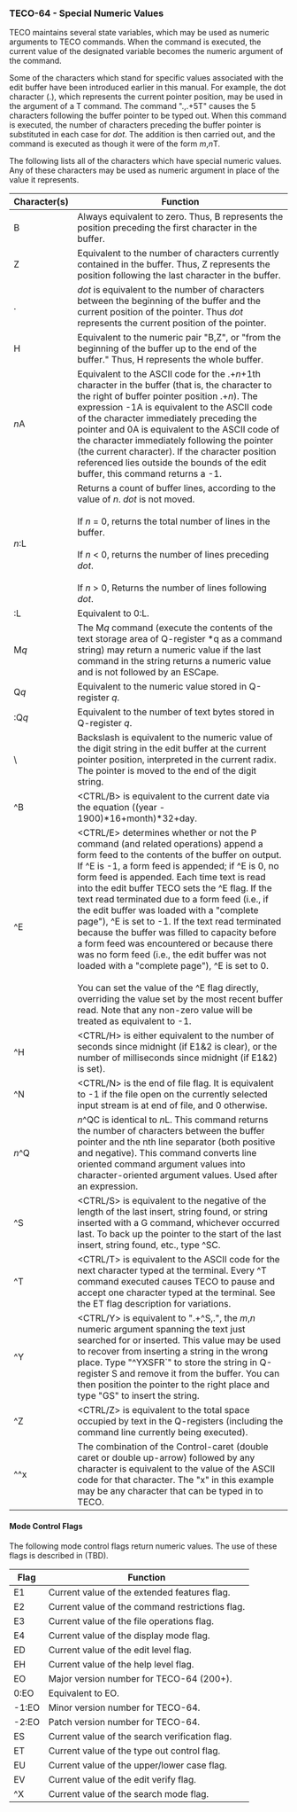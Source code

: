 ### TECO-64 - Special Numeric Values

TECO maintains several state variables, which may be used as numeric
arguments to TECO commands. When the command is executed, the current value
of the designated variable becomes the numeric argument of the command.

Some of the characters which stand for specific values associated with the
edit buffer have been introduced earlier in this manual. For example, the dot
character (.), which represents the current pointer position, may be used in
the argument of a T command. The command ".,.+5T" causes the 5 characters
following the buffer pointer to be typed out. When this command is executed,
the number of characters preceding the buffer pointer is substituted in each
case for *dot*. The addition is then carried out, and the command is executed
as though it were of the form *m*,*n*T.

The following lists all of the characters which have special numeric values.
Any of these characters may be used as numeric argument in place of the value
it represents.

| Character(s) | Function |
| ------------ | -------- |
| B | Always equivalent to zero. Thus, B represents the position preceding the first character in the buffer. |
| Z | Equivalent to the number of characters currently contained in the buffer. Thus, Z represents the position following the last character in the buffer. |
| . | *dot* is equivalent to the number of characters between the beginning of the buffer and the current position of the pointer. Thus *dot* represents the current position of the pointer. |
| H | Equivalent to the numeric pair "B,Z", or "from the beginning of the buffer up to the end of the buffer." Thus, H represents the whole buffer. |
| *n*A | Equivalent to the ASCII code for the .+*n*+1th character in the buffer (that is, the character to the right of buffer pointer position .+*n*). The expression -1A is equivalent to the ASCII code of the character immediately preceding the pointer and 0A is equivalent to the ASCII code of the character immediately following the pointer (the current character). If the character position referenced lies outside the bounds of the edit buffer, this command returns a -1. |
| *n*:L | Returns a count of buffer lines, according to the value of *n*. *dot* is not moved.<br><br>If *n* = 0, returns the total number of lines in the buffer. <br><br>If *n* \< 0, returns the number of lines preceding *dot*. <br><br>If *n* \> 0, Returns the number of lines following *dot*. |
| :L | Equivalent to 0:L. |
| M*q* | The M*q* command (execute the contents of the text storage area of Q-register *q as a command string) may return a numeric value if the last command in the string returns a numeric value and is not followed by an ESCape.
| Q*q* | Equivalent to the numeric value stored in Q-register *q*. |
| :Q*q* | Equivalent to the number of text bytes stored in Q-register *q*. |
| \\ | Backslash is equivalent to the numeric value of the digit string in the edit buffer at the current pointer position, interpreted in the current radix. The pointer is moved to the end of the digit string. |
| \^B | \<CTRL/B\> is equivalent to the current date via the equation ((year - 1900)\*16+month)\*32+day. |
| \^E | \<CTRL/E\> determines whether or not the P command (and related operations) append a form feed to the contents of the buffer on output. If \^E is -1, a form feed is appended; if \^E is 0, no form feed is appended. Each time text is read into the edit buffer TECO sets the \^E flag. If the text read terminated due to a form feed (i.e., if the edit buffer was loaded with a "complete page"), \^E is set to -1. If the text read terminated because the buffer was filled to capacity before a form feed was encountered or because there was no form feed (i.e., the edit buffer was not loaded with a "complete page"), \^E is set to 0. <br><br>You can set the value of the \^E flag directly, overriding the value set by the most recent buffer read. Note that any non-zero value will be treated as equivalent to -1. |
| \^H | \<CTRL/H\> is either equivalent to the number of seconds since midnight (if E1&2 is clear), or the number of milliseconds since midnight (if E1&2) is set). |
| \^N | \<CTRL/N\> is the end of file flag. It is equivalent to -1 if the file open on the currently selected input stream is at end of file, and 0 otherwise. |
| *n*\^Q | *n*^QC is identical to *n*L. This command returns the number of characters between the buffer pointer and the nth line separator (both positive and negative). This command converts line oriented command argument values into character-oriented argument values. Used after an expression. |
| \^S | \<CTRL/S\> is equivalent to the negative of the length of the last insert, string found, or string inserted with a G command, whichever occurred last. To back up the pointer to the start of the last insert, string found, etc., type \^SC. |
| \^T | \<CTRL/T\> is equivalent to the ASCII code for the next character typed at the terminal. Every \^T command executed causes TECO to pause and accept one character typed at the terminal. See the ET flag description for variations. |
| \^Y | \<CTRL/Y\> is equivalent to ".+^S,.", the *m*,*n* numeric argument spanning the text just searched for or inserted. This value may be used to recover from inserting a string in the wrong place. Type "^YXSFR`" to store the string in Q-register S and remove it from the buffer. You can then position the pointer to the right place and type "GS" to insert the string. |
| \^Z | \<CTRL/Z\> is equivalent to the total space occupied by text in the Q-registers (including the command line currently being executed). |
| \^\^x | The combination of the Control-caret (double caret or double up-arrow) followed by any character is equivalent to the value of the ASCII code for that character. The "x" in this example may be any character that can be typed in to TECO. |

#### Mode Control Flags

The following mode control flags return numeric values. The use of these flags is
described in (TBD).

| Flag | Function |
| ---- | -------- |
| E1 | Current value of the extended features flag. |
| E2 | Current value of the command restrictions flag. |
| E3 | Current value of the file operations flag. |
| E4 | Current value of the display mode flag. |
| ED | Current value of the edit level flag. |
| EH | Current value of the help level flag. |
| EO | Major version number for TECO-64 (200+). |
| 0:EO | Equivalent to EO. |
| -1:EO | Minor version number for TECO-64. |
| -2:EO | Patch version number for TECO-64. |
| ES | Current value of the search verification flag. |
| ET | Current value of the type out control flag. |
| EU | Current value of the upper/lower case flag. |
| EV | Current value of the edit verify flag. |
| \^X | Current value of the search mode flag. |